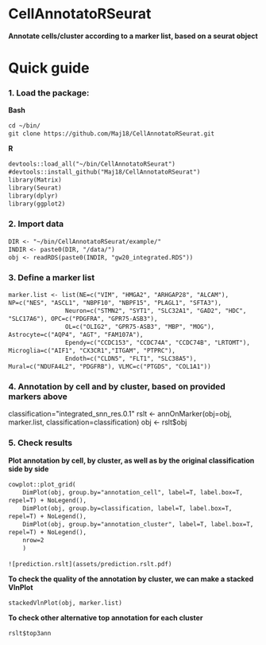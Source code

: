 
# CellAnnotatoRSeurat
**Annotate cells/cluster according to a marker list, based on a seurat object**

# Quick guide

### 1. Load the package:
**Bash**

    cd ~/bin/
    git clone https://github.com/Maj18/CellAnnotatoRSeurat.git

**R**

    devtools::load_all("~/bin/CellAnnotatoRSeurat")
    #devtools::install_github("Maj18/CellAnnotatoRSeurat")
    library(Matrix)
    library(Seurat)
    library(dplyr)
    library(ggplot2)
    
### 2. Import data

    DIR <- "~/bin/CellAnnotatoRSeurat/example/"
    INDIR <- paste0(DIR, "/data/")
    obj <- readRDS(paste0(INDIR, "gw20_integrated.RDS"))
    
### 3. Define a marker list

    marker.list <- list(NE=c("VIM", "HMGA2", "ARHGAP28", "ALCAM"), NP=c("NES", "ASCL1", "NBPF10", "NBPF15", "PLAGL1", "SFTA3"),
                    Neuron=c("STMN2", "SYT1", "SLC32A1", "GAD2", "HDC", "SLC17A6"), OPC=c("PDGFRA", "GPR75-ASB3"),
                    OL=c("OLIG2", "GPR75-ASB3", "MBP", "MOG"), Astrocyte=c("AQP4", "AGT", "FAM107A"), 
                    Ependy=c("CCDC153", "CCDC74A", "CCDC74B", "LRTOMT"), Microglia=c("AIF1", "CX3CR1","ITGAM", "PTPRC"), 
                    Endoth=c("CLDN5", "FLT1", "SLC38A5"), Mural=c("NDUFA4L2", "PDGFRB"), VLMC=c("PTGDS", "COL1A1"))

### 4. Annotation by cell and by cluster, based on provided markers above

classification="integrated_snn_res.0.1"
rslt <- annOnMarker(obj=obj, marker.list, classification=classification)
obj <- rslt$obj

### 5. Check results

**Plot annotation by cell, by cluster, as well as by the original classification side by side**

    cowplot::plot_grid(
        DimPlot(obj, group.by="annotation_cell", label=T, label.box=T, repel=T) + NoLegend(),
        DimPlot(obj, group.by=classification, label=T, label.box=T, repel=T) + NoLegend(),
        DimPlot(obj, group.by="annotation_cluster", label=T, label.box=T, repel=T) + NoLegend(),
        nrow=2
        )
        
    ![prediction.rslt](assets/prediction.rslt.pdf)
        
**To check the quality of the annotation by cluster, we can make a stacked VlnPlot** 

    stackedVlnPlot(obj, marker.list)
    
**To check other alternative top annotation for each cluster**

    rslt$top3ann

